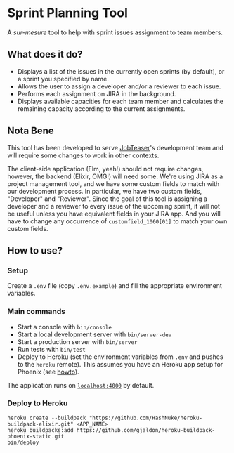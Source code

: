 # Sprint Planning Tool

A _sur-mesure_ tool to help with sprint issues assignment to team members.

## What does it do?

- Displays a list of the issues in the currently open sprints (by default), or a sprint you specified by name.
- Allows the user to assign a developer and/or a reviewer to each issue.
- Performs each assignment on JIRA in the background.
- Displays available capacities for each team member and calculates the remaining capacity according to the current assignments.

## Nota Bene

This tool has been developed to serve [JobTeaser](https://www.jobteaser.com)'s development team and will require some changes to work in other contexts.

The client-side application (Elm, yeah!) should not require changes, however, the backend (Elixir, OMG!) will need some. We're using JIRA as a project management tool, and we have some custom fields to match with our development process. In particular, we have two custom fields, "Developer" and "Reviewer". Since the goal of this tool is assigning a developer and a reviewer to every issue of the upcoming sprint, it will not be useful unless you have equivalent fields in your JIRA app. And you will have to change any occurrence of `customfield_1060[01]` to match your own custom fields.

## How to use?

### Setup

Create a `.env` file (copy `.env.example`) and fill the appropriate environment variables.

### Main commands

- Start a console with `bin/console`
- Start a local development server with `bin/server-dev`
- Start a production server with `bin/server`
- Run tests with `bin/test`
- Deploy to Heroku (set the environment variables from `.env` and pushes to the `heroku` remote). This assumes you have an Heroku app setup for Phoenix (see [howto](http://www.phoenixframework.org/docs/heroku)).

The application runs on [`localhost:4000`](http://localhost:4000) by default.

### Deploy to Heroku

```
heroku create --buildpack "https://github.com/HashNuke/heroku-buildpack-elixir.git" <APP_NAME>
heroku buildpacks:add https://github.com/gjaldon/heroku-buildpack-phoenix-static.git
bin/deploy
```
